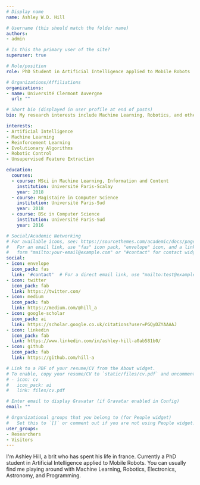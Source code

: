 ```yaml
---
# Display name
name: Ashley W.D. Hill

# Username (this should match the folder name)
authors:
- admin

# Is this the primary user of the site?
superuser: true

# Role/position
role: PhD Student in Artificial Intelligence applied to Mobile Robots

# Organizations/Affiliations
organizations:
- name: Université Clermont Auvergne
  url: ""

# Short bio (displayed in user profile at end of posts)
bio: My research interests include Machine Learning, Robotics, and other oddities.

interests:
- Artificial Intelligence
- Machine Learning
- Reinforcement Learning
- Evolutionary Algorithms
- Robotic Control
- Unsupervised Feature Extraction

education:
  courses:
  - course: MSci in Machine Learning, Information and Content
    institution: Université Paris-Scalay
    year: 2018
  - course: Magistaire in Computer Science
    institution: Université Paris-Sud
    year: 2018
  - course: BSc in Computer Science
    institution: Université Paris-Sud
    year: 2016

# Social/Academic Networking
# For available icons, see: https://sourcethemes.com/academic/docs/page-builder/#icons
#   For an email link, use "fas" icon pack, "envelope" icon, and a link in the
#   form "mailto:your-email@example.com" or "#contact" for contact widget.
social:
- icon: envelope
  icon_pack: fas
  link: '#contact'  # For a direct email link, use "mailto:test@example.org".
- icon: twitter
  icon_pack: fab
  link: https://twitter.com/
- icon: medium
  icon_pack: fab
  link: https://medium.com/@hill_a
- icon: google-scholar
  icon_pack: ai
  link: https://scholar.google.co.uk/citations?user=PGQyDZYAAAAJ
- icon: linkedin
  icon_pack: fab
  link: https://www.linkedin.com/in/ashley-hill-a0ab581b0/
- icon: github
  icon_pack: fab
  link: https://github.com/hill-a

# Link to a PDF of your resume/CV from the About widget.
# To enable, copy your resume/CV to `static/files/cv.pdf` and uncomment the lines below.
# - icon: cv
#   icon_pack: ai
#   link: files/cv.pdf

# Enter email to display Gravatar (if Gravatar enabled in Config)
email: ""

# Organizational groups that you belong to (for People widget)
#   Set this to `[]` or comment out if you are not using People widget.
user_groups:
- Researchers
- Visitors
---
```


I'm Ashley Hill, a brit who has spent his life in france. Currently a PhD student in Artificial Intelligence applied to Mobile Robots. You can usually find me playing around with Machine Learning, Robotics, Electronics, Astronomy, and Programming.
